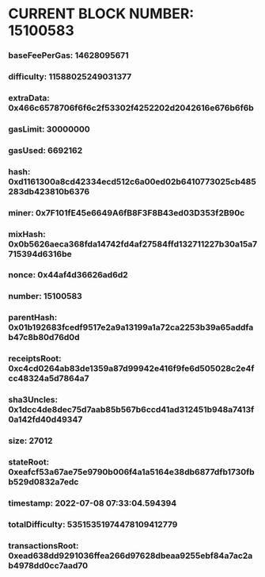 # CURRENT BLOCK NUMBER: 15100583

### baseFeePerGas: 14628095671
### difficulty: 11588025249031377
### extraData: 0x466c6578706f6f6c2f53302f4252202d2042616e676b6f6b
### gasLimit: 30000000
### gasUsed: 6692162
### hash: 0xd1161300a8cd42334ecd512c6a00ed02b6410773025cb485283db423810b6376
### miner: 0x7F101fE45e6649A6fB8F3F8B43ed03D353f2B90c
### mixHash: 0x0b5626aeca368fda14742fd4af27584ffd132711227b30a15a7715394d6316be
### nonce: 0x44af4d36626ad6d2
### number: 15100583
### parentHash: 0x01b192683fcedf9517e2a9a13199a1a72ca2253b39a65addfab47c8b80d76d0d
### receiptsRoot: 0xc4cd0264ab83de1359a87d99942e416f9fe6d505028c2e4fcc48324a5d7864a7
### sha3Uncles: 0x1dcc4de8dec75d7aab85b567b6ccd41ad312451b948a7413f0a142fd40d49347
### size: 27012
### stateRoot: 0xeafcf53a67ae75e9790b006f4a1a5164e38db6877dfb1730fbb529d0832a7edc
### timestamp: 2022-07-08 07:33:04.594394
### totalDifficulty: 53515351974478109412779
### transactionsRoot: 0xead638dd9291036ffea266d97628dbeaa9255ebf84a7ac2ab4978dd0cc7aad70
